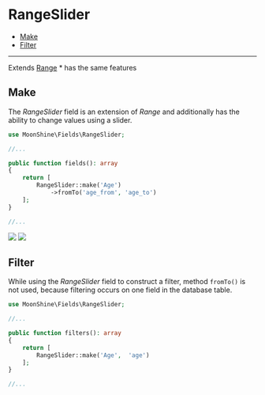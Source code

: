 # RangeSlider

- [Make](#make)
- [Filter](#filter)

---

Extends [Range](/docs/{{version}}/fields/range) \* has the same features

<a name="make"></a>
## Make

The _RangeSlider_ field is an extension of _Range_ and additionally has the ability to change values using a slider.

```php
use MoonShine\Fields\RangeSlider;

//...

public function fields(): array
{
    return [
        RangeSlider::make('Age')
            ->fromTo('age_from', 'age_to')
    ];
}

//...
```

![](https://moonshine-laravel.com/screenshots/slide.png) ![](https://moonshine-laravel.com/screenshots/slide_dark.png)

<a name="filter"></a>
## Filter

While using the _RangeSlider_ field to construct a filter, method `fromTo()` is not used, because filtering occurs on one field in the database table.

```php
use MoonShine\Fields\RangeSlider;

//...

public function filters(): array
{
    return [
        RangeSlider::make('Age',  'age')
    ];
}

//...
```